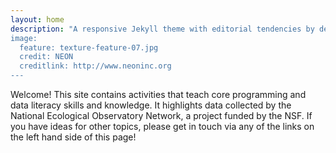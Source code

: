 ```yaml
---
layout: home
description: "A responsive Jekyll theme with editorial tendencies by designer Michael 
image:
  feature: texture-feature-07.jpg
  credit: NEON
  creditlink: http://www.neoninc.org
---
```


Welcome! This site contains activities that teach core programming and data literacy skills and knowledge. It highlights data collected by the National Ecological Observatory Network, a project funded by the NSF. If you have ideas for other topics, 
please get in touch via any of the links on the left hand side of this page! 
